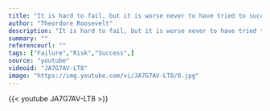```yaml
---
title: "It is hard to fail, but it is worse never to have tried to succeed."
author: "Theordore Roosevelt"
description: "It is hard to fail, but it is worse never to have tried to succeed. - Theordore Roosevelt quotes from GetInspired365.com"
summary: ""
referenceurl: ""
tags: ["Failure","Risk","Success",]
source: "youtube"
videoid: "JA7G7AV-LT8"
image: "https://img.youtube.com/vi/JA7G7AV-LT8/0.jpg"
---
```


{{< youtube JA7G7AV-LT8 >}}
